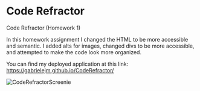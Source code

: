 # Code Refractor
Code Refractor (Homework 1)

In this homework assignment I changed the HTML to be more accessible and semantic.
I added alts for images, changed divs to be more accessible, and attempted to make the code look more organized.

You can find my deployed application at this link: https://gabrielejm.github.io/CodeRefractor/

![CodeRefractorScreenie](https://user-images.githubusercontent.com/63600183/93309663-ca26fe00-f7d1-11ea-8632-88d43b2044f6.PNG)